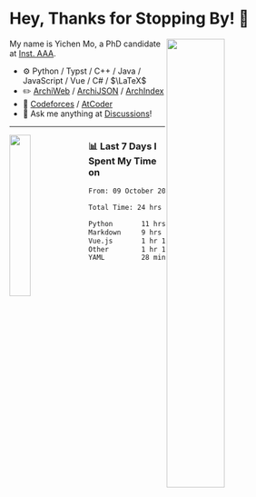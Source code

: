 # Hey, Thanks for Stopping By! 🦭

<picture>
    <source media="(prefers-color-scheme: dark)" srcset="https://github-readme-stats.vercel.app/api?username=amomorning&show_icons=true&theme=noctis_minimus&hide=issues">
    <img align="right" width="45%" src="https://github-readme-stats.vercel.app/api?username=amomorning&show_icons=true&theme=graywhite&hide=issues">
</picture>


My name is Yichen Mo, a PhD candidate at [Inst. AAA](https://archialgo.com).

-   :gear: Python / Typst / C++ / Java / JavaScript / Vue / C# / $\LaTeX$ 
-   :pencil2: [ArchiWeb](https://web.archialgo.com) / [ArchiJSON](https://www.food4rhino.com/en/app/archijson) / [ArchIndex](https://index.archialgo.com/) 
-   :abacus: [Codeforces](https://codeforces.com/profile/LaPluma) / [AtCoder](https://atcoder.jp/users/amomorning)
-   :thought_balloon: Ask me anything at [Discussions](https://github.com/amomorning/amomorning/discussions/new)!


---

<picture>
    <source media="(prefers-color-scheme: dark)" srcset="https://github-readme-stats.vercel.app/api/top-langs/?username=amomorning&hide=Mathematica&theme=noctis_minimus">
    <img align="left" width="27%" src="https://github-readme-stats.vercel.app/api/top-langs/?username=amomorning&hide=Mathematica&theme=graywhite">
</picture>

  
### 📊 Last 7 Days I Spent My Time on

<!--START_SECTION:waka-->

```txt
From: 09 October 2024 - To: 16 October 2024

Total Time: 24 hrs 15 mins

Python       11 hrs 6 mins   ███████████▒░░░░░░░░░░░░░   45.77 %
Markdown     9 hrs 4 mins    █████████▒░░░░░░░░░░░░░░░   37.43 %
Vue.js       1 hr 14 mins    █▒░░░░░░░░░░░░░░░░░░░░░░░   05.09 %
Other        1 hr 13 mins    █▒░░░░░░░░░░░░░░░░░░░░░░░   05.04 %
YAML         28 mins         ▒░░░░░░░░░░░░░░░░░░░░░░░░   01.99 %
```

<!--END_SECTION:waka-->　　

